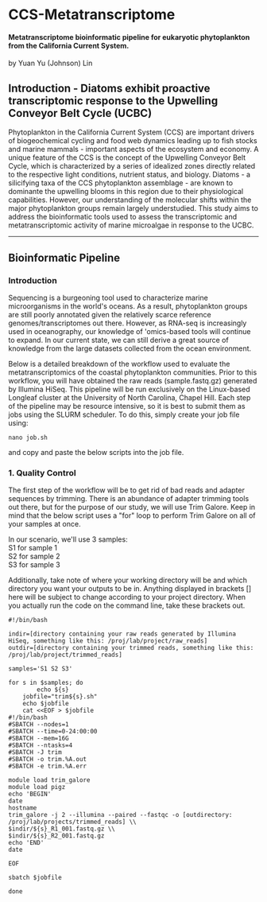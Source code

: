# CCS-Metatranscriptome

#### Metatranscriptome bioinformatic pipeline for eukaryotic phytoplankton from the California Current System.

by Yuan Yu (Johnson) Lin

## Introduction - Diatoms exhibit proactive transcriptomic response to the Upwelling Conveyor Belt Cycle (UCBC)

Phytoplankton in the California Current System (CCS) are important drivers of biogeochemical cycling and food web dynamics leading up to fish stocks and marine mammals - important aspects of the ecosystem and economy. A unique feature of the CCS is the concept of the Upwelling Conveyor Belt Cycle, which is characterized by a series of idealized zones directly related to the respective light conditions, nutrient status, and biology. Diatoms - a silicifying taxa of the CCS phytoplankton assemblage - are known to dominante the upwelling blooms in this region due to their physiological capabilities. However, our understanding of the molecular shifts within the major phytoplankton groups remain largely understudied. This study aims to address the bioinformatic tools used to assess the transcriptomic and metatranscriptomic activity of marine microalgae in response to the UCBC.

--------------------------------------------------------------------------------------------------------------------------------------------------------------------------------

## Bioinformatic Pipeline

### Introduction

Sequencing is a burgeoning tool used to characterize marine microorganisms in the world's oceans. As a result, phytoplankton groups are still poorly annotated given the relatively scarce reference genomes/transcriptomes out there. However, as RNA-seq is increasingly used in oceanography, our knowledge of 'omics-based tools will continue to expand. In our current state, we can still derive a great source of knowledge from the large datasets collected from the ocean environment. 

Below is a detailed breakdown of the workflow used to evaluate the metatranscriptomics of the coastal phytoplankton communities. Prior to this workflow, you will have obtained the raw reads (sample.fastq.gz) generated by Illumina HiSeq. This pipeline will be run exclusively on the Linux-based Longleaf cluster at the University of North Carolina, Chapel Hill. Each step of the pipeline may be resource intensive, so it is best to submit them as jobs using the SLURM scheduler. To do this, simply create your job file using:

``nano job.sh``

and copy and paste the below scripts into the job file.

### 1. Quality Control

The first step of the workflow will be to get rid of bad reads and adapter sequences by trimming. There is an abundance of adapter trimming tools out there, but for the purpose of our study, we will use Trim Galore. Keep in mind that the below script uses a "for" loop to perform Trim Galore on all of your samples at once.

In our scenario, we'll use 3 samples:
<br> S1 for sample 1
<br> S2 for sample 2
<br> S3 for sample 3

Additionally, take note of where your working directory will be and which directory you want your outputs to be in. Anything displayed in brackets [] here will be subject to change according to your project directory. When you actually run the code on the command line, take these brackets out.

```
#!/bin/bash

indir=[directory containing your raw reads generated by Illumina HiSeq, something like this: /proj/lab/project/raw_reads]
outdir=[directory containing your trimmed reads, something like this: /proj/lab/project/trimmed_reads]

samples='S1 S2 S3'

for s in $samples; do
        echo ${s}
	jobfile="trim${s}.sh"
	echo $jobfile
	cat <<EOF > $jobfile
#!/bin/bash
#SBATCH --nodes=1
#SBATCH --time=0-24:00:00
#SBATCH --mem=16G
#SBATCH --ntasks=4
#SBATCH -J trim
#SBATCH -o trim.%A.out
#SBATCH -e trim.%A.err

module load trim_galore
module load pigz
echo 'BEGIN'
date
hostname
trim_galore -j 2 --illumina --paired --fastqc -o [outdirectory: /proj/lab/projects/trimmed_reads] \\
$indir/${s}_R1_001.fastq.gz \\
$indir/${s}_R2_001.fastq.gz
echo 'END'
date

EOF

sbatch $jobfile

done 
```


